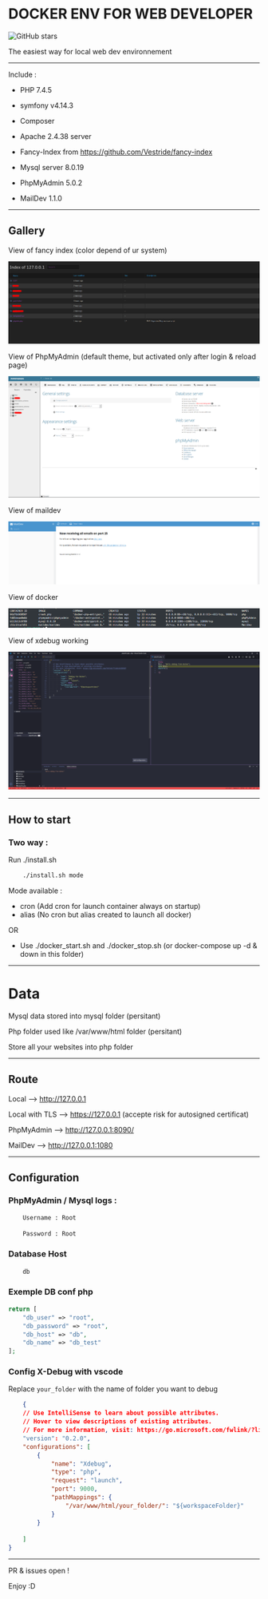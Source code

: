 # DOCKER ENV FOR WEB DEVELOPER

![GitHub stars](https://img.shields.io/github/stars/Crash-Zeus/webdeveloper-docker-env?style=social)

The easiest way for local web dev environnement

----------------------
Include :

- PHP 7.4.5 

- symfony v4.14.3

- Composer

- Apache 2.4.38 server

- Fancy-Index from https://github.com/Vestride/fancy-index

- Mysql server 8.0.19

- PhpMyAdmin 5.0.2

- MailDev 1.1.0

-----------
## Gallery
View of fancy index (color depend of ur system)

![Fancy index](img/fancy_index.png)

View of PhpMyAdmin (default theme, but activated only after login & reload page)

![PMA](img/pma.png)

View of maildev

![MailDev](img/maildev.png)

View of docker

![Docker](img/docker.png)

View of xdebug working

![Docker](img/xdebug.png)


-----------
## How to start

### Two way :

Run ./install.sh

```bash
    ./install.sh mode
```

Mode available :

- cron (Add cron for launch container always on startup)
- alias (No cron but alias created to launch all docker)


OR

- Use ./docker_start.sh and ./docker_stop.sh (or docker-compose up -d & down in this folder)

-----------

# Data

Mysql data stored into mysql folder (persitant)

Php folder used like /var/www/html folder (persitant)

Store all your websites into php folder

-----------

## Route

Local --> http://127.0.0.1

Local with TLS --> https://127.0.0.1 (accepte risk for autosigned certificat)

PhpMyAdmin --> http://127.0.0.1:8090/

MailDev --> http://127.0.0.1:1080

-----------

## Configuration

### PhpMyAdmin / Mysql logs : 
```
    Username : Root

    Password : Root
```

### Database Host
```
    db
```

### Exemple DB conf php
```php
return [
	"db_user" => "root",
	"db_password" => "root",
	"db_host" => "db",
	"db_name" => "db_test"
];
```

### Config X-Debug with vscode
Replace `your_folder` with the name of folder you want to debug
```json
    {
    // Use IntelliSense to learn about possible attributes.
    // Hover to view descriptions of existing attributes.
    // For more information, visit: https://go.microsoft.com/fwlink/?linkid=830387
    "version": "0.2.0",
    "configurations": [
        {
            "name": "Xdebug",
            "type": "php",
            "request": "launch",
            "port": 9000,
            "pathMappings": {
                "/var/www/html/your_folder/": "${workspaceFolder}"
            }
        }

    ]
}
```

-----------


PR & issues open !

Enjoy :D
